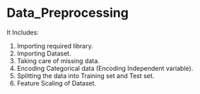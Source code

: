 # Data_Preprocessing
It Includes:
1. Importing required library.
2. Importing Dataset.
3. Taking care of missing data.
4. Encoding Categorical data (Encoding Independent variable).
5. Splitting the data into Training set and Test set.
6. Feature Scaling of Dataset.

